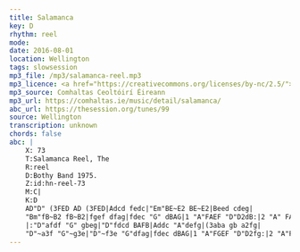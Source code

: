 ```yaml
---
title: Salamanca
key: D
rhythm: reel
mode:
date: 2016-08-01
location: Wellington
tags: slowsession 
mp3_file: /mp3/salamanca-reel.mp3
mp3_licence: <a href="https://creativecommons.org/licenses/by-nc/2.5/">CC-BY-NC-2.5</a>
mp3_source: Comhaltas Ceoltóirí Éireann
mp3_url: https://comhaltas.ie/music/detail/salamanca/
abc_url: https://thesession.org/tunes/99
source: Wellington
transcription: unknown
chords: false
abc: |
    X: 73
    T:Salamanca Reel, The
    R:reel
    D:Bothy Band 1975.
    Z:id:hn-reel-73
    M:C|
    K:D
    AD"D" (3FED AD (3FED|Adcd fedc|"Em"BE~E2 BE~E2|Beed cdeg|
    "Bm"fB~B2 fB~B2|fgef dfag|fdec "G" dBAG|1 "A"FAEF "D"D2dB:|2 "A" FAEF "D"D2fg||
    |:"D"afdf "G" gbeg|"D"fdcd BAFB|Addc "A"defg|(3aba gb a2fg|
    "D"~a3f "G"~g3e|"D"~f3e "G"dfag|fdec dBAG|1 "A"FGEF "D"D2fg:|2 "A"FAEF "D"D2dB||
---
```

